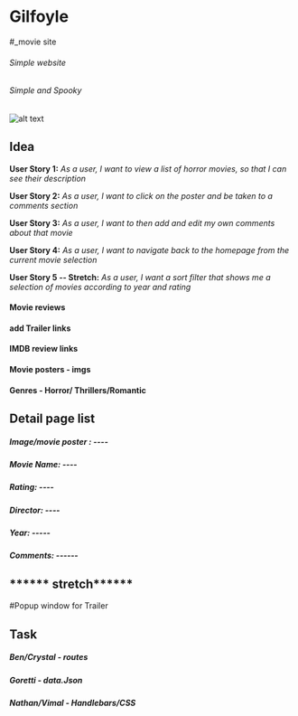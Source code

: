 # Gilfoyle
#_movie site 

###### Simple website
######  Simple and Spooky


![alt text](https://s3-us-west-2.amazonaws.com/flx-editorial-wordpress/wp-content/uploads/2018/10/18164731/700Horror.jpg)
## Idea

**User Story 1:** *As a user, I want to view a list of horror movies, so that I can see their description*

**User Story 2:** *As a user, I want to click on the poster and be taken to a comments section*

**User Story 3:** *As a user, I want to then add and edit my own comments about that movie*

**User Story 4:** *As a user, I want to navigate back to the homepage from the current movie selection*

**User Story 5 -- Stretch:** *As a user, I want a sort filter that shows me a selection of movies according to year and rating*

#### Movie reviews
#### add Trailer links

#### IMDB review links 
#### Movie posters - imgs
#### Genres  - Horror/ Thrillers/Romantic

## Detail page list
##### Image/movie poster : ----
##### Movie Name: ---- 
##### Rating: ---- 
##### Director: ---- 
##### Year: ----- 
##### Comments: ------



## ****** stretch******
#Popup window for Trailer 

## Task
##### Ben/Crystal - routes
##### Goretti - data.Json
##### Nathan/Vimal - Handlebars/CSS
